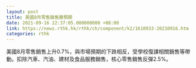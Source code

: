 ```yaml
---
layout: post
title: 美國8月零售銷售勝預期
date: 2021-09-16 22:37:05.000000000 +08:00
link: https://news.rthk.hk/rthk/ch/component/k2/1610933-20210916.htm
categories: rthk
---
```


美國8月零售銷售上升0.7%，與市場預期的下跌相反，受學校復課相關銷售等帶動。扣除汽車、汽油、建材及食品服務銷售，核心零售銷售反彈2.5%。
